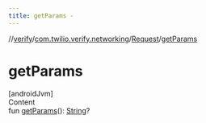```yaml
---
title: getParams -
---
```

//[verify](../../index.md)/[com.twilio.verify.networking](../index.md)/[Request](index.md)/[getParams](get-params.md)



# getParams  
[androidJvm]  
Content  
fun [getParams](get-params.md)(): [String](https://kotlinlang.org/api/latest/jvm/stdlib/kotlin/-string/index.html)?  




